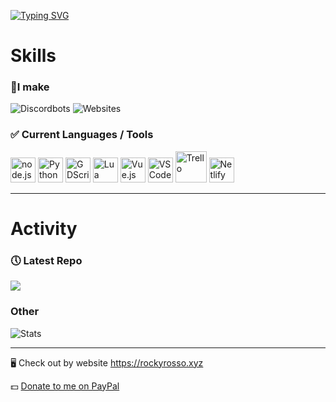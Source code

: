 [![Typing SVG](https://readme-typing-svg.demolab.com?font=Fira+Code&size=50&pause=1000&color=0055F7&center=true&vCenter=true&width=935&height=60&lines=Hi%2C+I'm+RockyRosso+%F0%9F%91%8B;I+enjoy+making+things+%F0%9F%99%82)](https://git.io/typing-svg)

# Skills
### 📝I make

![Discordbots](https://img.shields.io/badge/Discord%20Bots-5865F2?style=for-the-badge&logo=discord&logoColor=white)
![Websites](https://img.shields.io/badge/Websites-4285F4?style=for-the-badge&logo=Google-chrome&logoColor=white)

<div>
  <div>
    <h3>✅ Current Languages / Tools</h3>
    <img title="node.js" src="https://cdn.jsdelivr.net/gh/devicons/devicon/icons/nodejs/nodejs-original.svg" width="40" /> 
    <img title="Python" src="https://cdn.jsdelivr.net/gh/devicons/devicon/icons/python/python-original.svg" width="40" /> 
    <img title="GDScript" src="https://cdn.jsdelivr.net/gh/devicons/devicon/icons/godot/godot-original.svg" width="40" /> 
    <img title="Lua" src="https://cdn.jsdelivr.net/gh/devicons/devicon/icons/lua/lua-original-wordmark.svg" width="40" /> 
    <img title="Vue.js" src="https://cdn.jsdelivr.net/gh/devicons/devicon/icons/vuejs/vuejs-original.svg" width="40" />
    <img src="https://cdn.jsdelivr.net/gh/devicons/devicon/icons/vscode/vscode-original.svg" width="40" title="VSCode" />
    <img src="https://github.com/RockyRosso/RockyRosso/assets/79947006/38147a57-ab5b-4383-ae54-a159f698b68e" width="50" title="Trello" />
    <img src="https://user-images.githubusercontent.com/79947006/209476896-e8a10699-9d2b-48e2-af47-9b3a7a084e7e.png" width="40" title="Netlify">
  </div>
</div>

---

# Activity

<h3>🕔 Latest Repo</h3>
<a href="https://github.com/RockyRosso/Rocky-Rosso-Website">
  <img src="https://github-readme-stats.vercel.app/api/pin/?username=RockyRosso&repo=Personal-Website&theme=transparent" />
</a>

### Other

![Stats](https://github-readme-stats.vercel.app/api/top-langs/?username=RockyRosso&layout=compact&theme=transparent)

---

🖥️ Check out by website
https://rockyrosso.xyz

💵 [Donate to me on PayPal](https://www.paypal.com/donate/?business=YQH2Z4CKRGEAY&no_recurring=0&currency_code=USD)
